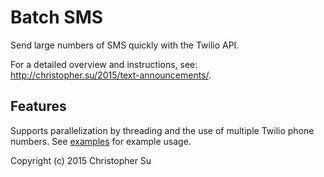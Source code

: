 # Batch SMS
Send large numbers of SMS quickly with the Twilio API. 


For a detailed overview and instructions, see: http://christopher.su/2015/text-announcements/.

## Features
Supports parallelization by threading and the use of multiple Twilio phone numbers. See [examples](https://github.com/csu/batch_sms/tree/master/examples) for example usage.


Copyright (c) 2015 Christopher Su
